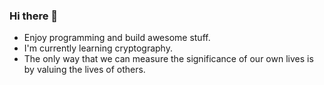 ### Hi there 👋

- Enjoy programming and build awesome stuff.
- I'm currently learning cryptography.
- The only way that we can measure the significance of our own lives is by valuing the lives of others.

